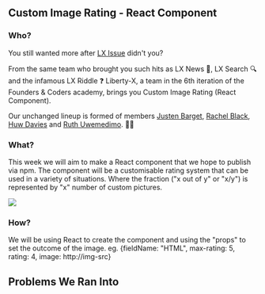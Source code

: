 ## Custom Image Rating - React Component


### Who?

You still wanted more after [LX Issue](https://github.com/liberty-x/lxissue) didn't you?

From the same team who brought you such hits as LX News :newspaper:, LX Search :mag: and the infamous LX Riddle :question: Liberty-X, a team in the 6th iteration of the Founders & Coders academy, brings you Custom Image Rating (React Component).

Our unchanged lineup is formed of members [Justen Barget](https://github.com/Jbarget), [Rachel Black](https://github.com/RachelBLondon), [Huw Davies](https://github.com/hdrdavies) and [Ruth Uwemedimo](https://github.com/rug1). :two_women_holding_hands::two_men_holding_hands:


### What?

This week we will aim to make a React component that we hope to publish via npm.
The component will be a customisable rating system that can be used in a variety of situations.
Where the fraction ("x out of y" or "x/y") is represented by "x" number of custom pictures.

![](https://files.gitter.im/RachelBLondon/libert-x/iR4b/wireframes-five-stars.png)

### How?

We will be using React to create the component and using the "props" to set the outcome of the image.
eg. {fieldName: "HTML", max-rating: 5, rating: 4, image: http://img-src}


## Problems We Ran Into
